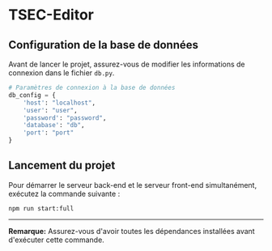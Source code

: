 # TSEC-Editor

## Configuration de la base de données

Avant de lancer le projet, assurez-vous de modifier les informations de connexion dans le fichier `db.py`.

```python
# Paramètres de connexion à la base de données
db_config = {
    'host': "localhost",
    'user': "user",
    'password': "password",
    'database': "db",
    'port': "port"
}
```

## Lancement du projet

Pour démarrer le serveur back-end et le serveur front-end simultanément, exécutez la commande suivante :

```
npm run start:full
```

---

**Remarque:** Assurez-vous d'avoir toutes les dépendances installées avant d'exécuter cette commande.
